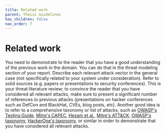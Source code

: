 ```yaml
---
title: Related work
parent: Thesis Guidelines
has_children: false
nav_order: 7
---
```


# Related work

You need to demonstrate to the reader that you have a good understanding of the previous work in the domain. You can do that in the threat modeling section of your report. Describe each relevant attack vector in the general case (not specifically related to your system under consideration). Refer to solid sources (e.g. papers or presentations to security conferences). This is your threat literature review; to convince the reader that you have considered all relevant attacks, make sure to present a significant number of references to previous attacks (presentations on hacker conferences such as DefCon and BlackHat, CVEs, blog posts, etc). Another good idea is to refer to a comprehensive taxonomy or list of attacks, such as [OWASP's Testing Guide](https://wiki.owasp.org/index.php/OWASP_Testing_Project), [Mitre's CAPEC](https://capec.mitre.org), [Hezam et al.](https://www.researchgate.net/profile/Mohammed_Mahyoub2/publication/324149744_A_Comprehensive_IoT_Attacks_Survey_based_on_a_Building-blocked_Reference_Mode/links/5c597814299bf1d14cad8808/A-Comprehensive-IoT-Attacks-Survey-based-on-a-Building-blocked-Reference-Mode.pdf), [Mitre's ATT&CK](https://attack.mitre.org), [OWASP's taxonomy](https://owasp.org/www-project-top-ten/), [HackerOne's taxonomy](https://www.hackerone.com/top-10-vulnerabilities), or similar in order to demonstrate that you have considered all relevant attacks. 
